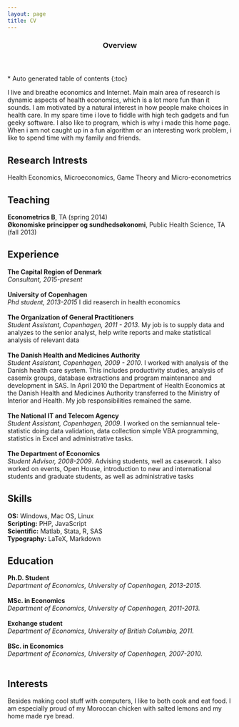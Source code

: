 ```yaml
---
layout: page
title: CV
---
```

<section id="table-of-contents" class="toc">
  <header>
    <h3>Overview</h3>
  </header>
<div id="drawer" markdown="1">
*  Auto generated table of contents
{:toc}
</div>
</section><!-- /#table-of-contents -->

I live and breathe economics and Internet. Main main area of research is dynamic aspects of health economics, which is a lot more fun than it sounds. I am motivated by a natural interest in how people make choices in health care. In my spare time i love to fiddle with high tech gadgets and fun geeky software. I also like to program, which is why i made this home page. When i am not caught up in a fun algorithm or an interesting work problem, i like to spend time with my family and friends.

## Research Intrests

Health Economics, Microeconomics, Game Theory and Micro-econometrics

## Teaching

**Econometrics B**, TA (spring 2014)<br/>
**Økonomiske principper og sundhedsøkonomi**, Public Health Science, TA (fall 2013)

## Experience
**The Capital Region of Denmark**<br/>
*Consultant, 2015-present*<br/><br/>
**University of Copenhagen**<br/>
*Phd student, 2013-2015* I did reaserch in health economics<br/><br/> 
**The Organization of General Practitioners**<br/>
*Student Assistant, Copenhagen, 2011 - 2013*. My job is to supply data and analyzes to the senior analyst, help write reports and make statistical analysis of relevant data<br/><br/>
**The Danish Health and Medicines Authority**<br/>
*Student Assistant, Copenhagen, 2009 - 2010*. I worked with analysis of the Danish health care system. This includes productivity studies, analysis of casemix groups, database extractions and program maintenance and development in SAS. In April 2010 the Department of Health Economics at the Danish Health and Medicines Authority transferred to the Ministry of Interior and Health. My job responsibilities remained the same.<br/><br/>
**The National IT and Telecom Agency**<br/>
*Student Assistant, Copenhagen, 2009*. I worked on the semiannual tele-statistic doing data validation, data collection simple VBA programming, statistics in Excel and administrative tasks.<br/><br/>
**The Department of Economics**<br/>
*Student Advisor, 2008-2009*. Advising students, well as casework. I also worked on events, Open House, introduction to new and international students and graduate students, as well as administrative tasks

## Skills

**OS:** Windows, Mac OS, Linux                 
**Scripting:** PHP, JavaScript        
**Scientific:** Matlab, Stata, R, SAS  
**Typography:** LaTeX, Markdown        


## Education

**Ph.D. Student** <br/>
*Department of Economics, University of Copenhagen, 2013-2015.*<br/><br/>
**MSc. in Economics**<br/>
*Department of Economics, University of Copenhagen, 2011-2013.*<br/><br/>
**Exchange student**<br/>
*Department of Economics, University of British Columbia, 2011.*<br/><br/>
**BSc. in Economics**<br/>
*Department of Economics, University of Copenhagen, 2007-2010.* <br/><br/>

## Interests
Besides making cool stuff with computers, I like to both cook and eat food. I am especially proud of my Moroccan chicken with salted lemons and my home made rye bread. 



